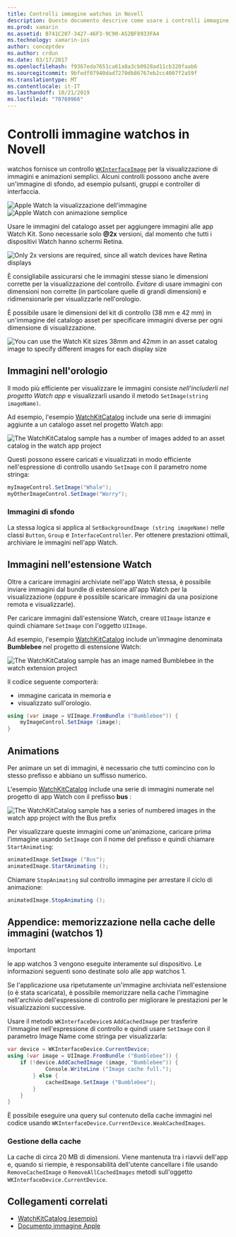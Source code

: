 ```yaml
---
title: Controlli immagine watchos in Novell
description: Questo documento descrive come usare i controlli immagine in un'applicazione watchos compilata con Novell. Viene illustrato il controllo WKInterfaceImage, il metodo seimagine, aggiungendo immagini a un'estensione del controllo, animazioni e altro ancora.
ms.prod: xamarin
ms.assetid: B741C207-3427-46F3-9C90-A52BF8933FA4
ms.technology: xamarin-ios
author: conceptdev
ms.author: crdun
ms.date: 03/17/2017
ms.openlocfilehash: f9367eda7651ca61a8a3cb0928ad11cb320faab6
ms.sourcegitcommit: 9bfedf07940dad7270db86767eb2cc4007f2a59f
ms.translationtype: MT
ms.contentlocale: it-IT
ms.lasthandoff: 10/21/2019
ms.locfileid: "70769966"
---
```

# <a name="watchos-image-controls-in-xamarin"></a>Controlli immagine watchos in Novell

watchos fornisce un controllo [`WKInterfaceImage`](xref:WatchKit.WKInterfaceImage) per la visualizzazione di immagini e animazioni semplici. Alcuni controlli possono anche avere un'immagine di sfondo, ad esempio pulsanti, gruppi e controller di interfaccia.

![](image-images/image-walkway.png "Apple Watch la visualizzazione dell'immagine") ![](image-images/image-animation.png "Apple Watch con animazione semplice")
<!-- watch image courtesy of http://infinitapps.com/bezel/ -->

Usare le immagini del catalogo asset per aggiungere immagini alle app Watch Kit.
Sono necessarie solo **@2x** versioni, dal momento che tutti i dispositivi Watch hanno schermi Retina.

![](image-images/asset-universal-sml.png "Only 2x versions are required, since all watch devices have Retina displays")

È consigliabile assicurarsi che le immagini stesse siano le dimensioni corrette per la visualizzazione del controllo. *Evitare* di usare immagini con dimensioni non corrette (in particolare quelle di grandi dimensioni) e ridimensionarle per visualizzarle nell'orologio.

È possibile usare le dimensioni del kit di controllo (38 mm e 42 mm) in un'immagine del catalogo asset per specificare immagini diverse per ogni dimensione di visualizzazione.

![](image-images/asset-watch-sml.png "You can use the Watch Kit sizes 38mm and 42mm in an asset catalog image to specify different images for each display size")

## <a name="images-on-the-watch"></a>Immagini nell'orologio

Il modo più efficiente per visualizzare le immagini consiste *nell'includerli nel progetto Watch app* e visualizzarli usando il metodo `SetImage(string imageName)`.

Ad esempio, l'esempio [WatchKitCatalog](https://docs.microsoft.com/samples/xamarin/ios-samples/watchos-watchkitcatalog/) include una serie di immagini aggiunte a un catalogo asset nel progetto Watch app:

![](image-images/asset-whale-sml.png "The WatchKitCatalog sample has a number of images added to an asset catalog in the watch app project")

Questi possono essere caricati e visualizzati in modo efficiente nell'espressione di controllo usando `SetImage` con il parametro nome stringa:

```csharp
myImageControl.SetImage("Whale");
myOtherImageControl.SetImage("Worry");
```

### <a name="background-images"></a>Immagini di sfondo

La stessa logica si applica al `SetBackgroundImage (string imageName)` nelle classi `Button`, `Group` e `InterfaceController`. Per ottenere prestazioni ottimali, archiviare le immagini nell'app Watch.

## <a name="images-in-the-watch-extension"></a>Immagini nell'estensione Watch

Oltre a caricare immagini archiviate nell'app Watch stessa, è possibile inviare immagini dal bundle di estensione all'app Watch per la visualizzazione (oppure è possibile scaricare immagini da una posizione remota e visualizzarle).

Per caricare immagini dall'estensione Watch, creare `UIImage` istanze e quindi chiamare `SetImage` con l'oggetto `UIImage`.

Ad esempio, l'esempio [WatchKitCatalog](https://docs.microsoft.com/samples/xamarin/ios-samples/watchos-watchkitcatalog) include un'immagine denominata **Bumblebee** nel progetto di estensione Watch:

![](image-images/asset-bumblebee-sml.png "The WatchKitCatalog sample has an image named Bumblebee in the watch extension project")

Il codice seguente comporterà:

- immagine caricata in memoria e
- visualizzato sull'orologio.

```csharp
using (var image = UIImage.FromBundle ("Bumblebee")) {
    myImageControl.SetImage (image);
}
```

## <a name="animations"></a>Animations

Per animare un set di immagini, è necessario che tutti comincino con lo stesso prefisso e abbiano un suffisso numerico.

L'esempio [WatchKitCatalog](https://docs.microsoft.com/samples/xamarin/ios-samples/watchos-watchkitcatalog) include una serie di immagini numerate nel progetto di app Watch con il prefisso **bus** :

![](image-images/asset-bus-animation-sml.png "The WatchKitCatalog sample has a series of numbered images in the watch app project with the Bus prefix")

Per visualizzare queste immagini come un'animazione, caricare prima l'immagine usando `SetImage` con il nome del prefisso e quindi chiamare `StartAnimating`:

```csharp
animatedImage.SetImage ("Bus");
animatedImage.StartAnimating ();
```

Chiamare `StopAnimating` sul controllo immagine per arrestare il ciclo di animazione:

```csharp
animatedImage.StopAnimating ();
```

<a name="cache" />

## <a name="appendix-caching-images-watchos-1"></a>Appendice: memorizzazione nella cache delle immagini (watchos 1)

> [!IMPORTANT]
> le app watchos 3 vengono eseguite interamente sul dispositivo. Le informazioni seguenti sono destinate solo alle app watchos 1.

Se l'applicazione usa ripetutamente un'immagine archiviata nell'estensione (o è stata scaricata), è possibile memorizzare nella cache l'immagine nell'archivio dell'espressione di controllo per migliorare le prestazioni per le visualizzazioni successive.

Usare il metodo `WKInterfaceDevice`s `AddCachedImage` per trasferire l'immagine nell'espressione di controllo e quindi usare `SetImage` con il parametro Image Name come stringa per visualizzarla:

```csharp
var device = WKInterfaceDevice.CurrentDevice;
using (var image = UIImage.FromBundle ("Bumblebee")) {
    if (!device.AddCachedImage (image, "Bumblebee")) {
            Console.WriteLine ("Image cache full.");
        } else {
            cachedImage.SetImage ("Bumblebee");
        }
    }
}
```

È possibile eseguire una query sul contenuto della cache immagini nel codice usando `WKInterfaceDevice.CurrentDevice.WeakCachedImages`.

### <a name="managing-the-cache"></a>Gestione della cache

La cache di circa 20 MB di dimensioni. Viene mantenuta tra i riavvii dell'app e, quando si riempie, è responsabilità dell'utente cancellare i file usando `RemoveCachedImage` o `RemoveAllCachedImages` metodi sull'oggetto `WKInterfaceDevice.CurrentDevice`.

## <a name="related-links"></a>Collegamenti correlati

- [WatchKitCatalog (esempio)](https://docs.microsoft.com/samples/xamarin/ios-samples/watchos-watchkitcatalog)
- [Documento immagine Apple](https://developer.apple.com/documentation/watchkit/wkinterfaceimage)
